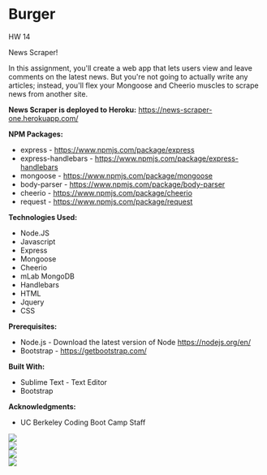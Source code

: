 

# Burger

HW 14

News Scraper!

In this assignment, you'll create a web app that lets users view and leave comments on the latest news. But you're not going to actually write any articles; instead, you'll flex your Mongoose and Cheerio muscles to scrape news from another site.

<b>News Scraper is deployed to Heroku:</b> https://news-scraper-one.herokuapp.com/


<b>NPM Packages:</b>
- express - https://www.npmjs.com/package/express
- express-handlebars - https://www.npmjs.com/package/express-handlebars
- mongoose - https://www.npmjs.com/package/mongoose
- body-parser - https://www.npmjs.com/package/body-parser
- cheerio - https://www.npmjs.com/package/cheerio
- request - https://www.npmjs.com/package/request


<b>Technologies Used:</b>
- Node.JS
- Javascript
- Express
- Mongoose
- Cheerio
- mLab MongoDB
- Handlebars
- HTML
- Jquery
- CSS


<b>Prerequisites:</b>
- Node.js - Download the latest version of Node https://nodejs.org/en/
- Bootstrap - https://getbootstrap.com/

<b>Built With:</b>
- Sublime Text - Text Editor
- Bootstrap

<b>Acknowledgments:</b>
- UC Berkeley Coding Boot Camp Staff

<img src="https://github.com/llandicho/MongoDB-News-Scraper/blob/master/public/assets/images/scr-home.png"><br>
<img src="https://github.com/llandicho/MongoDB-News-Scraper/blob/master/public/assets/images/scr-scrape.png"><br>
<img src="https://github.com/llandicho/MongoDB-News-Scraper/blob/master/public/assets/images/scr-saved-articles.png"><br>
<img src="https://github.com/llandicho/MongoDB-News-Scraper/blob/master/public/assets/images/scr-notes.png">